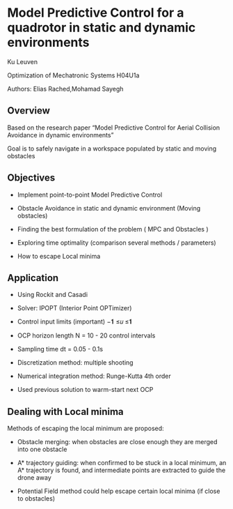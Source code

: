# Model Predictive Control for a quadrotor in static and dynamic environments

Ku Leuven

Optimization of Mechatronic Systems H04U1a

Authors: Elias Rached,Mohamad Sayegh

## Overview

Based on the research paper “Model Predictive Control for Aerial Collision Avoidance in dynamic environments”

Goal is to safely navigate in a workspace populated by static and moving obstacles

## Objectives

- Implement point-to-point Model Predictive Control

- Obstacle Avoidance in static and dynamic environment (Moving obstacles)

- Finding the best formulation of the problem ( MPC and Obstacles )

- Exploring time optimality (comparison several methods / parameters)

- How to escape Local minima

## Application 

- Using Rockit and Casadi

- Solver: IPOPT (Interior Point OPTimizer)

- Control input limits (important)        −𝟏 ≤𝑢 ≤𝟏

- OCP horizon length N = 10 - 20 control intervals

- Sampling time dt = 0.05 - 0.1s

- Discretization method: multiple shooting 

- Numerical integration method: Runge-Kutta 4th order

- Used previous solution to warm-start next OCP

## Dealing with Local minima 

Methods of escaping the local minimum are proposed:

- Obstacle merging: when obstacles are close enough they are merged into one obstacle

- A* trajectory guiding: when confirmed to be stuck in a local minimum, an A* trajectory is found, and intermediate points are extracted to guide the drone away

- Potential Field method could help escape certain local minima (if close to obstacles)










